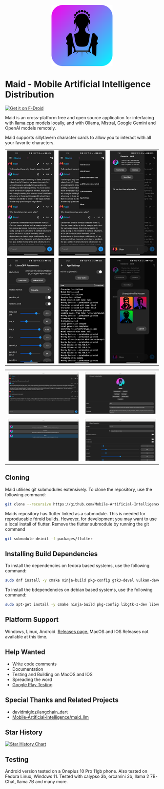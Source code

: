 <div align="center">
  <img alt="logo" height="200px" src="assets/maid.png">
</div>

# Maid - Mobile Artificial Intelligence Distribution

<a href="https://f-droid.org/packages/com.danemadsen.maid/">
  <img src="https://fdroid.gitlab.io/artwork/badge/get-it-on.png"
  alt="Get it on F-Droid"
  height="80">
</a>

Maid is an cross-platform free and open source application for interfacing with llama.cpp models locally, and with Ollama, Mistral, Google Gemini and OpenAI models remotely.

Maid supports sillytavern character cards to allow you to interact with all your favorite characters.

<div align="center">
  <table>
    <tr>
      <td><img src="media/demo1.jpg" width="200"></td>
      <td><img src="media/demo2.jpg" width="200"></td>
      <td><img src="media/demo3.jpg" width="200"></td>
    </tr>
    <tr>
      <td><img src="media/demo4.jpg" width="200"></td>
      <td><img src="media/demo5.jpg" width="200"></td>
      <td><img src="media/demo6.jpg" width="200"></td>
    </tr>
  </table>
  <table>
    <tr>
      <td><img src="media/demo7.png" width="600"></td>
      <td><img src="media/demo8.png" width="600"></td>
    </tr>
    <tr>
      <td><img src="media/demo9.png" width="600"></td>
      <td><img src="media/demo10.png" width="600"></td>
    </tr>
  </table>
</div>

## Cloning
Maid utilises git submodules extensively. To clone the repository, use the following command:

```bash
git clone --recursive https://github.com/Mobile-Artificial-Intelligence/maid.git
```

Maids repository has flutter linked as a submodule. This is needed for reproducable fdroid builds.
However, for development you may want to use a local install of flutter. Remove the flutter submodule by running the git command

```bash
git submodule deinit -f packages/flutter
```

## Installing Build Dependencies
To install the dependencies on fedora based systems, use the following command:

```bash
sudo dnf install -y cmake ninja-build pkg-config gtk3-devel vulkan-devel
```

To install the bdependencies on debian based systems, use the following command:

```bash
sudo apt-get install -y cmake ninja-build pkg-config libgtk-3-dev libvulkan-dev
```

## Platform Support
Windows, Linux, Android.
[Releases page.](https://github.com/Mobile-Artificial-Intelligence/maid/releases)
MacOS and IOS Releases not available at this time.

## Help Wanted
- Write code comments
- Documentation
- Testing and Building on MacOS and IOS
- Spreading the word
- [Google Play Testing](https://github.com/Mobile-Artificial-Intelligence/maid/discussions/499)

## Special Thanks and Related Projects
- [davidmigloz/langchain_dart](https://github.com/davidmigloz/langchain_dart)
- [Mobile-Artificial-Intelligence/maid_llm](https://github.com/Mobile-Artificial-Intelligence/maid_llm)

## Star History

[![Star History Chart](https://api.star-history.com/svg?repos=Mobile-Artificial-Intelligence/maid&type=Date)](https://star-history.com/#Mobile-Artificial-Intelligence/maid&Date)

## Testing
Android version tested on a Oneplus 10 Pro 11gb phone.
Also tested on Fedora Linux, Windows 11.
Tested with calypso 3b, orcamini 3b, llama 2 7B-Chat, llama 7B and many more.

